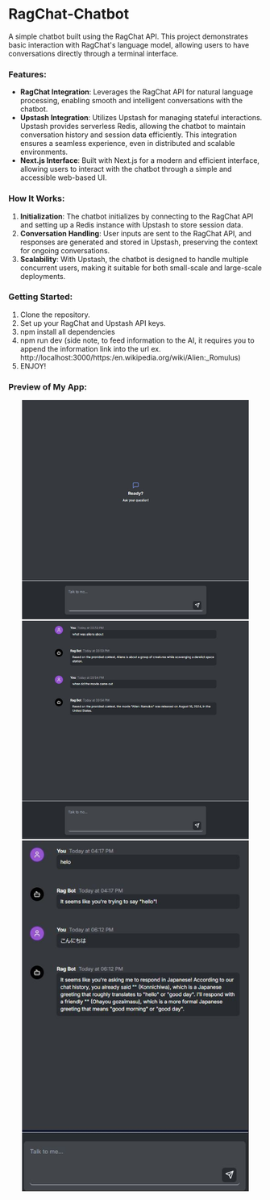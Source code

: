 # RagChat-Chatbot

A simple chatbot built using the RagChat API. This project demonstrates basic interaction with RagChat's language model, allowing users to have conversations directly through a terminal interface.

### Features:
- **RagChat Integration**: Leverages the RagChat API for natural language processing, enabling smooth and intelligent conversations with the chatbot.
- **Upstash Integration**: Utilizes Upstash for managing stateful interactions. Upstash provides serverless Redis, allowing the chatbot to maintain conversation history and session data efficiently. This integration ensures a seamless experience, even in distributed and scalable environments.
- **Next.js Interface**: Built with Next.js for a modern and efficient interface, allowing users to interact with the chatbot through a simple and accessible web-based UI.

### How It Works:
1. **Initialization**: The chatbot initializes by connecting to the RagChat API and setting up a Redis instance with Upstash to store session data.
2. **Conversation Handling**: User inputs are sent to the RagChat API, and responses are generated and stored in Upstash, preserving the context for ongoing conversations.
3. **Scalability**: With Upstash, the chatbot is designed to handle multiple concurrent users, making it suitable for both small-scale and large-scale deployments.

### Getting Started:
1. Clone the repository.
2. Set up your RagChat and Upstash API keys.
3. npm install all dependencies
4. npm run dev (side note, to feed information to the AI, it requires you to append the information link into the url ex. http://localhost:3000/https:/en.wikipedia.org/wiki/Alien:_Romulus)
6. ENJOY!

### Preview of My App:

<p align="center">
  <img src="./chatbot/public/emptyChat.JPG" alt="Empty Chat" width="450"/>
  <img src="./chatbot/public/chat.JPG" alt="Chat" width="450"/>
  <img src="./chatbot/public/chatSkinny.JPG" alt="Chat Skinny" width="450"/>
</p>


